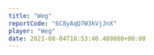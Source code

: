 ```yaml
---
title: "Weg"
reportCode: "6C8yAqQ7W3kVjJnX"
player: "Weg"
date: 2021-08-04T18:53:40.409000+00:00
---
```

